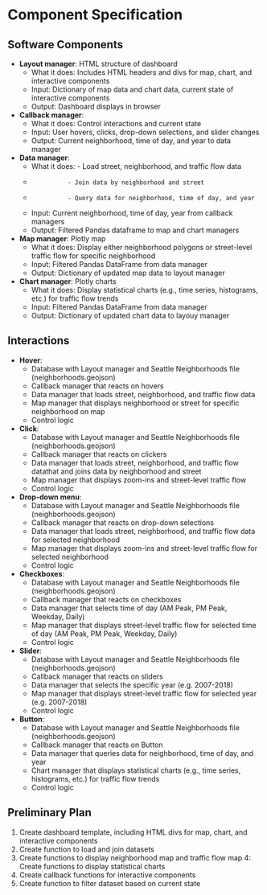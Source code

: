 # Component Specification

<!---
The document should have sections for:
* **Software components** High level description of the software components such as: *data manager*, which provides a simplified interface to your data and provides application specific features (e.g., querying data subsets); and *visualization manager*, which displays data frames as a plot. Describe at least 3 components specifying what it does, inputs it requires, and outputs it provides.
* **Interactions to accomplish use cases** Describe how the above software components interact to accomplish at least one of your use cases.
* **Preliminary plan** A list of tasks in priority order.
--->

## Software Components
* **Layout manager**: HTML structure of dashboard
    * What it does: Includes HTML headers and divs for map, chart, and interactive components
    * Input: Dictionary of map data and chart data, current state of interactive components
    * Output: Dashboard displays in browser
* **Callback manager**:
    * What it does: Control interactions and current state
    * Input: User hovers, clicks, drop-down selections, and slider changes
    * Output: Current neighborhood, time of day, and year to data manager
* **Data manager**: 
    * What it does: - Load street, neighborhood, and traffic flow data
    *               - Join data by neighborhood and street
    *               - Query data for neighborhood, time of day, and year
    * Input: Current neighborhood, time of day, year from callback managers
    * Output: Filtered Pandas dataframe to map and chart managers
* **Map manager**: Plotly map
    * What it does: Display either neighborhood polygons or street-level traffic flow for specific neighborhood
    * Input: Filtered Pandas DataFrame from data manager
    * Output: Dictionary of updated map data to layout manager
* **Chart manager**: Plotly charts
    * What it does: Display statistical charts (e.g., time series, histograms, etc.) for traffic flow trends
    * Input: Filtered Pandas DataFrame from data manager
    * Output: Dictionary of updated chart data to layouy manager


## Interactions
* **Hover**: 
    * Database with Layout manager and Seattle Neighborhoods file (neighborhoods.geojson)
    * Callback manager that reacts on hovers 
    * Data manager that loads street, neighborhood, and traffic flow data
    * Map manager that displays neighborhood or street for specific neighborhood on map
    * Control logic
* **Click**: 
    * Database with Layout manager and Seattle Neighborhoods file (neighborhoods.geojson)
    * Callback manager that reacts on clickers 
    * Data manager that loads street, neighborhood, and traffic flow datathat and joins data by neighborhood and street 
    * Map manager that displays zoom-ins and street-level traffic flow
    * Control logic
* **Drop-down menu**: 
    * Database with Layout manager and Seattle Neighborhoods file (neighborhoods.geojson)
    * Callback manager that reacts on drop-down selections
    * Data manager that loads street, neighborhood, and traffic flow data for selected neighborhood
    * Map manager that displays zoom-ins and street-level traffic flow for selected neighborhood
    * Control logic
* **Checkboxes**: 
    * Database with Layout manager and Seattle Neighborhoods file (neighborhoods.geojson)
    * Callback manager that reacts on checkboxes 
    * Data manager that selects time of day (AM Peak, PM Peak, Weekday, Daily)
    * Map manager that displays street-level traffic flow for selected time of day (AM Peak, PM Peak, Weekday, Daily)
    * Control logic 
* **Slider**: 
    * Database with Layout manager and Seattle Neighborhoods file (neighborhoods.geojson)
    * Callback manager that reacts on sliders
    * Data manager that selects the specific year (e.g. 2007-2018)
    * Map manager that displays street-level traffic flow for selected year (e.g. 2007-2018)
    * Control logic 
* **Button**: 
    * Database with Layout manager and Seattle Neighborhoods file (neighborhoods.geojson)
    * Callback manager that reacts on Button
    * Data manager that queries data for neighborhood, time of day, and year
    * Chart manager that displays statistical charts (e.g., time series, histograms, etc.) for traffic flow trends
    * Control logic 

## Preliminary Plan
1. Create dashboard template, including HTML divs for map, chart, and interactive components
2. Create function to load and join datasets
3. Create functions to display neighborhood map and traffic flow map
4: Create functions to display statistical charts
4. Create callback functions for interactive components
5. Create function to filter dataset based on current state
